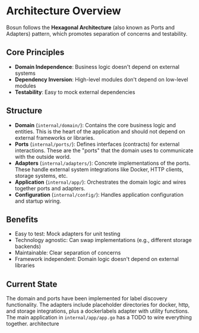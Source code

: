 # Architecture Overview

Bosun follows the **Hexagonal Architecture** (also known as Ports and Adapters) pattern, which promotes separation of concerns and testability.

## Core Principles
- **Domain Independence**: Business logic doesn't depend on external systems
- **Dependency Inversion**: High-level modules don't depend on low-level modules
- **Testability**: Easy to mock external dependencies

## Structure
- **Domain** (`internal/domain/`): Contains the core business logic and entities. This is the heart of the application and should not depend on external frameworks or libraries.
- **Ports** (`internal/ports/`): Defines interfaces (contracts) for external interactions. These are the \"ports\" that the domain uses to communicate with the outside world.
- **Adapters** (`internal/adapters/`): Concrete implementations of the ports. These handle external system integrations like Docker, HTTP clients, storage systems, etc.
- **Application** (`internal/app/`): Orchestrates the domain logic and wires together ports and adapters.
- **Configuration** (`internal/config/`): Handles application configuration and startup wiring.

## Benefits
- Easy to test: Mock adapters for unit testing
- Technology agnostic: Can swap implementations (e.g., different storage backends)
- Maintainable: Clear separation of concerns
- Framework independent: Domain logic doesn't depend on external libraries

## Current State
The domain and ports have been implemented for label discovery functionality. The adapters include placeholder directories for docker, http, and storage integrations, plus a dockerlabels adapter with utility functions. The main application in `internal/app/app.go` has a TODO to wire everything together.</content>
<parameter name="memory_name">architecture
